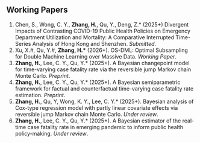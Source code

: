 ## Working Papers

1. Chen, S., Wong, C. Y., **Zhang, H.**, Qu, Y., Deng, Z.* (2025+) Divergent Impacts of Contrasting COVID-19 Public Health Policies on Emergency Department Utilization and Mortality: A Comparative Interrupted Time-Series Analysis of Hong Kong and Shenzhen. *Submitted*.
2. Xu, X.#, Qu, Y.#, **Zhang, H.\*** (2026+). OS-DML: Optimal Subsampling for Double Machine Learning over Massive Data. *Working Paper*.
3. **Zhang, H.**, Lee, C. Y., Qu, Y.* (2025+). A Bayesian changepoint model for time-varying case fatality rate via the reversible jump Markov chain Monte Carlo. *Preprint*.
4. **Zhang, H.**, Lee, C. Y., Qu, Y.* (2025+). A Bayesian semiparametric framework for factual and counterfactual time-varying case fatality rate estimation. *Preprint*.
5. **Zhang, H.**, Qu, Y, Wong, K. Y., Lee, C. Y.* (2025+). Bayesian analysis of Cox-type regression model with partly linear covariate effects via reversible jump Markov chain Monte Carlo. *Under review*.
6. **Zhang, H.**, Lee, C. Y., Qu, Y.* (2025+). A Bayesian estimator of the real-time case fatality rate in emerging pandemic to inform public health policy-making. *Under review*.
